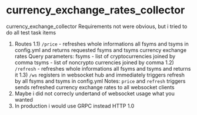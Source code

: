 # currency_exchange_rates_collector
currency_exchange_collector
Requirements not were obvious, but i tried to do all test task items
1) Routes
1.1) `/price` - refreshes whole informations all fsyms and tsyms in config.yml and returns requested fsyms and tsyms currency exchange rates
    Query parameters: fsyms - list of cryptocurrencies joined by comma
                      tsyms - list of noncrypto currencies joined by comma
1.2) `/refresh` - refreshes whole informations all fsyms and tsyms and returns it
1.3) `/ws` registers in websocket hub and immediately triggers refresh by all fsyms and tsyms in config.yml
Notes: `price` and `refresh` triggers sends refreshed currency exchange rates to all websocket clients
2) Maybe i did not correcly undertand of websocket usage what you wanted
3) In production i would use GRPC instead HTTP 1.0
